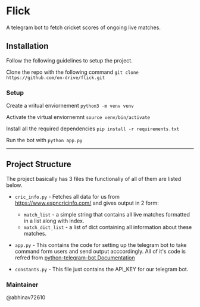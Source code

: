 # Flick

A telegram bot to fetch cricket scores of ongoing live matches.

## Installation

Follow the following guidelines to setup the project.

Clone the repo with the following command   ``` git clone https://github.com/on-drive/flick.git ```

### Setup

Create a vritual enviornement ``` python3 -m venv venv ```

Activate the virtual enviornemnt ``` source venv/bin/activate ```

Install all the required dependencies ```pip install -r requirements.txt```

Run the bot with ```python app.py```

--------------

## Project Structure

The project basically has 3 files the functionaliy of all of them are listed below.

* `cric_info.py` - Fetches all data for us from <https://www.espncricinfo.com/> and gives output in 2 form:
  * `match_list` - a simple string that contains all live matches formatted in a list along with index.  
  * `match_dict_list` - a list of dict containing all information about these matches.

* `app.py` - This contains the code for setting up the telegram bot to take command form users and send output acccordingly. All of it's code is refred from [python-telegram-bot Documentation](https://python-telegram-bot.readthedocs.io/en/stable/index.html)
* `constants.py` - This file just contains the API_KEY for our telegram bot.

### Maintainer

@abhinav72610
